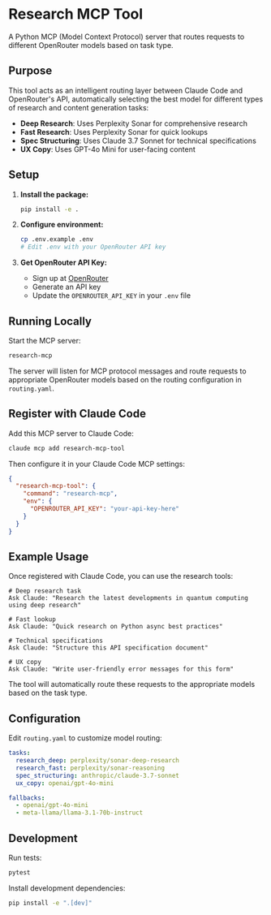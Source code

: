 # Research MCP Tool

A Python MCP (Model Context Protocol) server that routes requests to different OpenRouter models based on task type.

## Purpose

This tool acts as an intelligent routing layer between Claude Code and OpenRouter's API, automatically selecting the best model for different types of research and content generation tasks:

- **Deep Research**: Uses Perplexity Sonar for comprehensive research
- **Fast Research**: Uses Perplexity Sonar for quick lookups  
- **Spec Structuring**: Uses Claude 3.7 Sonnet for technical specifications
- **UX Copy**: Uses GPT-4o Mini for user-facing content

## Setup

1. **Install the package:**
   ```bash
   pip install -e .
   ```

2. **Configure environment:**
   ```bash
   cp .env.example .env
   # Edit .env with your OpenRouter API key
   ```

3. **Get OpenRouter API Key:**
   - Sign up at [OpenRouter](https://openrouter.ai/)
   - Generate an API key
   - Update the `OPENROUTER_API_KEY` in your `.env` file

## Running Locally

Start the MCP server:
```bash
research-mcp
```

The server will listen for MCP protocol messages and route requests to appropriate OpenRouter models based on the routing configuration in `routing.yaml`.

## Register with Claude Code

Add this MCP server to Claude Code:

```bash
claude mcp add research-mcp-tool
```

Then configure it in your Claude Code MCP settings:

```json
{
  "research-mcp-tool": {
    "command": "research-mcp",
    "env": {
      "OPENROUTER_API_KEY": "your-api-key-here"
    }
  }
}
```

## Example Usage

Once registered with Claude Code, you can use the research tools:

```
# Deep research task
Ask Claude: "Research the latest developments in quantum computing using deep research"

# Fast lookup
Ask Claude: "Quick research on Python async best practices"

# Technical specifications  
Ask Claude: "Structure this API specification document"

# UX copy
Ask Claude: "Write user-friendly error messages for this form"
```

The tool will automatically route these requests to the appropriate models based on the task type.

## Configuration

Edit `routing.yaml` to customize model routing:

```yaml
tasks:
  research_deep: perplexity/sonar-deep-research
  research_fast: perplexity/sonar-reasoning  
  spec_structuring: anthropic/claude-3.7-sonnet
  ux_copy: openai/gpt-4o-mini

fallbacks:
  - openai/gpt-4o-mini
  - meta-llama/llama-3.1-70b-instruct
```

## Development

Run tests:
```bash
pytest
```

Install development dependencies:
```bash
pip install -e ".[dev]"
```